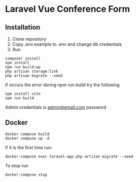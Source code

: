 # Laravel Vue Conference Form

## Installation

1. Clone repository
2. Copy .env.example to .env and change db credentials
3. Run
```
composer install
npm install
npm run build:wp
php artisan storage:link
php artisan migrate --seed
```
If occurs the error during npm run build try the following
```
npm install vite
npm run build
```
Admin credentials is 
admin@email.com
password

## Docker
```
docker compose build
docker compose up -d
```
If it is the first time run:
```
docker-compose exec laravel-app php artisan migrate --seed
```
To stop run
```
docker-compose stop
```

